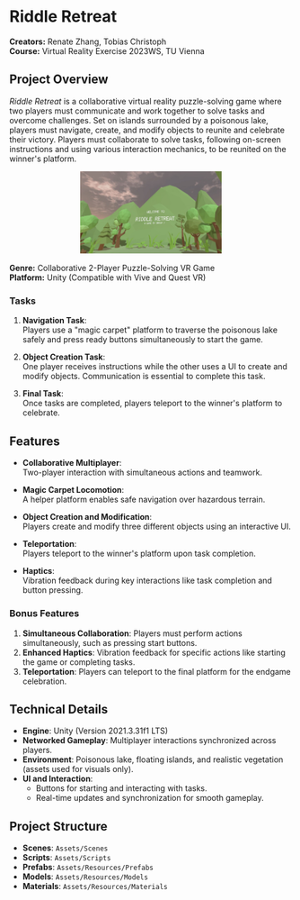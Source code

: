 # Riddle Retreat

**Creators:** Renate Zhang, Tobias Christoph\
**Course:** Virtual Reality Exercise 2023WS, TU Vienna

## Project Overview

*Riddle Retreat* is a collaborative virtual reality puzzle-solving game where two players must communicate and work together to solve tasks and overcome challenges. Set on islands surrounded by a poisonous lake, players must navigate, create, and modify objects to reunite and celebrate their victory. Players must collaborate to solve tasks, following on-screen instructions and using various interaction mechanics, to be reunited on the winner's platform.

<p align="middle">
  <img src="screenshot-riddleretreat.jpg" alt="Screenshot" width="50%"/> 
</p>

**Genre:** Collaborative 2-Player Puzzle-Solving VR Game  \
**Platform:** Unity (Compatible with Vive and Quest VR)  

### Tasks
1. **Navigation Task**:  
   Players use a "magic carpet" platform to traverse the poisonous lake safely and press ready buttons simultaneously to start the game.
2. **Object Creation Task**:  
   One player receives instructions while the other uses a UI to create and modify objects. Communication is essential to complete this task.

3. **Final Task**:  
   Once tasks are completed, players teleport to the winner's platform to celebrate.

## Features

- **Collaborative Multiplayer**:  
  Two-player interaction with simultaneous actions and teamwork.
  
- **Magic Carpet Locomotion**:  
  A helper platform enables safe navigation over hazardous terrain.

- **Object Creation and Modification**:  
  Players create and modify three different objects using an interactive UI.

- **Teleportation**:  
  Players teleport to the winner's platform upon task completion.

- **Haptics**:  
  Vibration feedback during key interactions like task completion and button pressing.

### Bonus Features

1. **Simultaneous Collaboration**: Players must perform actions simultaneously, such as pressing start buttons.
2. **Enhanced Haptics**: Vibration feedback for specific actions like starting the game or completing tasks.
3. **Teleportation**: Players can teleport to the final platform for the endgame celebration.

## Technical Details

- **Engine**: Unity (Version 2021.3.31f1 LTS)
- **Networked Gameplay**: Multiplayer interactions synchronized across players.
- **Environment**: Poisonous lake, floating islands, and realistic vegetation (assets used for visuals only).
- **UI and Interaction**:  
  - Buttons for starting and interacting with tasks.
  - Real-time updates and synchronization for smooth gameplay.

## Project Structure

- **Scenes**: `Assets/Scenes`
- **Scripts**: `Assets/Scripts`
- **Prefabs**: `Assets/Resources/Prefabs`
- **Models**: `Assets/Resources/Models`
- **Materials**: `Assets/Resources/Materials`



